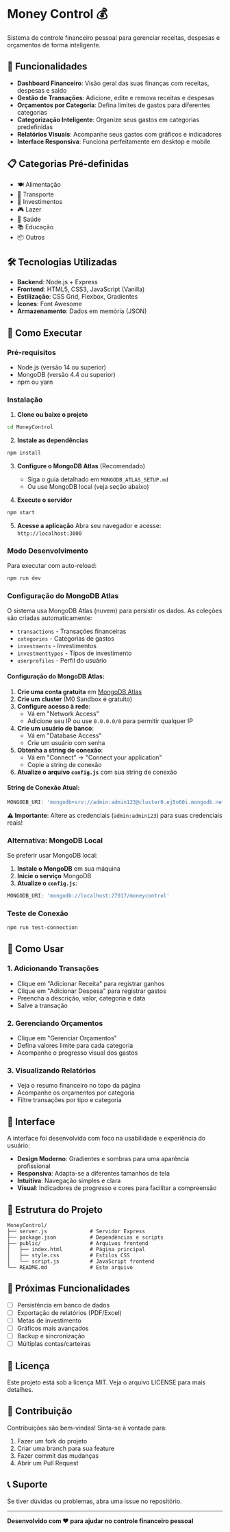 # Money Control 💰

Sistema de controle financeiro pessoal para gerenciar receitas, despesas e orçamentos de forma inteligente.

## 🚀 Funcionalidades

- **Dashboard Financeiro**: Visão geral das suas finanças com receitas, despesas e saldo
- **Gestão de Transações**: Adicione, edite e remova receitas e despesas
- **Orçamentos por Categoria**: Defina limites de gastos para diferentes categorias
- **Categorização Inteligente**: Organize seus gastos em categorias predefinidas
- **Relatórios Visuais**: Acompanhe seus gastos com gráficos e indicadores
- **Interface Responsiva**: Funciona perfeitamente em desktop e mobile

## 📋 Categorias Pré-definidas

- 🍽️ Alimentação
- 🚗 Transporte  
- 💼 Investimentos
- 🎮 Lazer
- 🏥 Saúde
- 📚 Educação
- 📦 Outros

## 🛠️ Tecnologias Utilizadas

- **Backend**: Node.js + Express
- **Frontend**: HTML5, CSS3, JavaScript (Vanilla)
- **Estilização**: CSS Grid, Flexbox, Gradientes
- **Ícones**: Font Awesome
- **Armazenamento**: Dados em memória (JSON)

## 🚀 Como Executar

### Pré-requisitos
- Node.js (versão 14 ou superior)
- MongoDB (versão 4.4 ou superior)
- npm ou yarn

### Instalação

1. **Clone ou baixe o projeto**
```bash
cd MoneyControl
```

2. **Instale as dependências**
```bash
npm install
```

3. **Configure o MongoDB Atlas** (Recomendado)
   - Siga o guia detalhado em `MONGODB_ATLAS_SETUP.md`
   - Ou use MongoDB local (veja seção abaixo)

4. **Execute o servidor**
```bash
npm start
```

5. **Acesse a aplicação**
Abra seu navegador e acesse: `http://localhost:3000`

### Modo Desenvolvimento
Para executar com auto-reload:
```bash
npm run dev
```

### Configuração do MongoDB Atlas
O sistema usa MongoDB Atlas (nuvem) para persistir os dados. As coleções são criadas automaticamente:
- `transactions` - Transações financeiras
- `categories` - Categorias de gastos
- `investments` - Investimentos
- `investmenttypes` - Tipos de investimento
- `userprofiles` - Perfil do usuário

#### Configuração do MongoDB Atlas:
1. **Crie uma conta gratuita** em [MongoDB Atlas](https://www.mongodb.com/atlas)
2. **Crie um cluster** (M0 Sandbox é gratuito)
3. **Configure acesso à rede**:
   - Vá em "Network Access"
   - Adicione seu IP ou use `0.0.0.0/0` para permitir qualquer IP
4. **Crie um usuário de banco**:
   - Vá em "Database Access"
   - Crie um usuário com senha
5. **Obtenha a string de conexão**:
   - Vá em "Connect" → "Connect your application"
   - Copie a string de conexão
6. **Atualize o arquivo `config.js`** com sua string de conexão

#### String de Conexão Atual:
```javascript
MONGODB_URI: 'mongodb+srv://admin:admin123@cluster0.ej5o60i.mongodb.net/?retryWrites=true&w=majority&appName=Cluster0'
```

**⚠️ Importante**: Altere as credenciais (`admin:admin123`) para suas credenciais reais!

### Alternativa: MongoDB Local
Se preferir usar MongoDB local:

1. **Instale o MongoDB** em sua máquina
2. **Inicie o serviço** MongoDB
3. **Atualize o `config.js`**:
```javascript
MONGODB_URI: 'mongodb://localhost:27017/moneycontrol'
```

### Teste de Conexão
```bash
npm run test-connection
```

## 📱 Como Usar

### 1. Adicionando Transações
- Clique em "Adicionar Receita" para registrar ganhos
- Clique em "Adicionar Despesa" para registrar gastos
- Preencha a descrição, valor, categoria e data
- Salve a transação

### 2. Gerenciando Orçamentos
- Clique em "Gerenciar Orçamentos"
- Defina valores limite para cada categoria
- Acompanhe o progresso visual dos gastos

### 3. Visualizando Relatórios
- Veja o resumo financeiro no topo da página
- Acompanhe os orçamentos por categoria
- Filtre transações por tipo e categoria

## 🎨 Interface

A interface foi desenvolvida com foco na usabilidade e experiência do usuário:

- **Design Moderno**: Gradientes e sombras para uma aparência profissional
- **Responsiva**: Adapta-se a diferentes tamanhos de tela
- **Intuitiva**: Navegação simples e clara
- **Visual**: Indicadores de progresso e cores para facilitar a compreensão

## 🔧 Estrutura do Projeto

```
MoneyControl/
├── server.js              # Servidor Express
├── package.json           # Dependências e scripts
├── public/                # Arquivos frontend
│   ├── index.html         # Página principal
│   ├── style.css          # Estilos CSS
│   └── script.js          # JavaScript frontend
└── README.md              # Este arquivo
```

## 🚀 Próximas Funcionalidades

- [ ] Persistência em banco de dados
- [ ] Exportação de relatórios (PDF/Excel)
- [ ] Metas de investimento
- [ ] Gráficos mais avançados
- [ ] Backup e sincronização
- [ ] Múltiplas contas/carteiras

## 📄 Licença

Este projeto está sob a licença MIT. Veja o arquivo LICENSE para mais detalhes.

## 🤝 Contribuição

Contribuições são bem-vindas! Sinta-se à vontade para:

1. Fazer um fork do projeto
2. Criar uma branch para sua feature
3. Fazer commit das mudanças
4. Abrir um Pull Request

## 📞 Suporte

Se tiver dúvidas ou problemas, abra uma issue no repositório.

---

**Desenvolvido com ❤️ para ajudar no controle financeiro pessoal**
